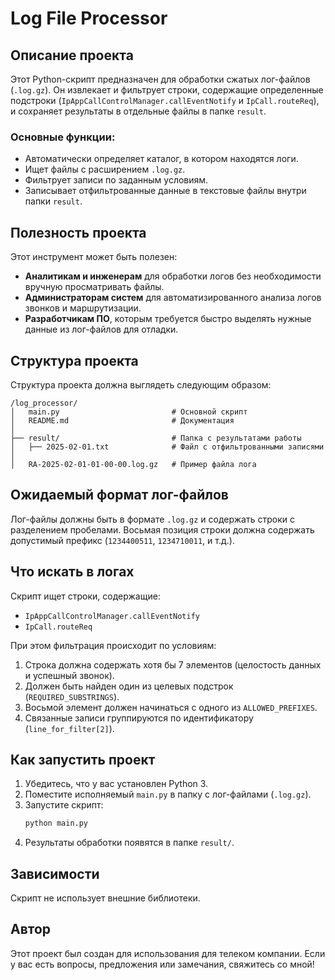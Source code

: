 # Log File Processor

## Описание проекта
Этот Python-скрипт предназначен для обработки сжатых лог-файлов (`.log.gz`). Он извлекает и фильтрует строки, содержащие определенные подстроки (`IpAppCallControlManager.callEventNotify` и `IpCall.routeReq`), и сохраняет результаты в отдельные файлы в папке `result`.

### Основные функции:
- Автоматически определяет каталог, в котором находятся логи.
- Ищет файлы с расширением `.log.gz`.
- Фильтрует записи по заданным условиям.
- Записывает отфильтрованные данные в текстовые файлы внутри папки `result`.

## Полезность проекта
Этот инструмент может быть полезен:
- **Аналитикам и инженерам** для обработки логов без необходимости вручную просматривать файлы.
- **Администраторам систем** для автоматизированного анализа логов звонков и маршрутизации.
- **Разработчикам ПО**, которым требуется быстро выделять нужные данные из лог-файлов для отладки.

## Структура проекта
Структура проекта должна выглядеть следующим образом:
```
/log_processor/
│   main.py                         # Основной скрипт
│   README.md                       # Документация
│
├── result/                         # Папка с результатами работы
│   ├── 2025-02-01.txt              # Файл с отфильтрованными записями
│
│   RA-2025-02-01-01-00-00.log.gz   # Пример файла лога
```

## Ожидаемый формат лог-файлов
Лог-файлы должны быть в формате `.log.gz` и содержать строки с разделением пробелами. Восьмая позиция строки должна содержать допустимый префикс (`1234400511`, `1234710011`, и т.д.).

## Что искать в логах
Скрипт ищет строки, содержащие:
- `IpAppCallControlManager.callEventNotify`
- `IpCall.routeReq`

При этом фильтрация происходит по условиям:
1. Строка должна содержать хотя бы 7 элементов (целостость данных и успешный звонок).
2. Должен быть найден один из целевых подстрок (`REQUIRED_SUBSTRINGS`).
3. Восьмой элемент должен начинаться с одного из `ALLOWED_PREFIXES`.
4. Связанные записи группируются по идентификатору (`line_for_filter[2]`).

## Как запустить проект
1. Убедитесь, что у вас установлен Python 3.
2. Поместите исполняемый `main.py` в папку с лог-файлами (`.log.gz`).
3. Запустите скрипт:
   ```bash
   python main.py
   ```
4. Результаты обработки появятся в папке `result/`.

## Зависимости
Скрипт не использует внешние библиотеки.

## Автор
Этот проект был создан для использования для телеком компании. Если у вас есть вопросы, предложения или замечания, свяжитесь со мной!

